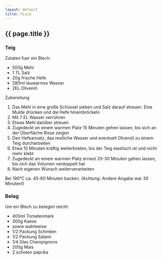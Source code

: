 ```yaml
---
layout: default
title: Pizza
---
```


## {{ page.title }}

### Teig

Zutaten fuer ein Blech:

* 500g Mehl
* 1 TL Salz
* 20g frische Hefe
* 280ml lauwarmes Wasser
* 2EL Olivenöl

Zubereitung

1. Das Mehl in eine große Schüssel sieben und Salz darauf streuen. Eine
   Mulde drücken und die Hefe hineinbröckeln
2. Mit 7 EL Wasser verrühren
3. Etwas Mehl darüber streuen
4. Zugedeckt an einem warmen Platz 15 Minuten gehen lassen, bis sich an
   der Oberfläche Risse zeigen
5. Den Hefeansatz, das restliche Wasser und eventuell Olivenöl zu einem
   Teig durcharbeiten
6. Etwa 10 Minuten kräftig weiterkneten, bis der Teig elastisch ist und
   nicht mehr klebt
7. Zugedeckt an einem warmen Platz erneut 20-30 Minuten gehen lassen,
   bis sich das Volumen verdoppelt hat
8. Nach eigenen Wunsch weiterverarbeiten

Bei 190°C ca. 45-60 Minuten backen. (Achtung: Andere Angabe war 30 Minuten!)


### Belag

Um ein Blech zu belegen reicht:

* 400ml Tomatenmark
* 300g Kaese
* sowie wahlweise:
* 1/2 Packung Schinken
* 1/2 Packung Salami
* 1/4 Glas Champignons
* 200g Mais
* 2 schoten paprika
